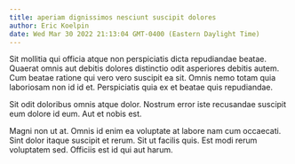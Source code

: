 ```yaml
---
title: aperiam dignissimos nesciunt suscipit dolores
author: Eric Koelpin
date: Wed Mar 30 2022 21:13:04 GMT-0400 (Eastern Daylight Time)
---
```

Sit mollitia qui officia atque non perspiciatis dicta repudiandae beatae. Quaerat omnis aut debitis dolores distinctio odit asperiores debitis autem. Cum beatae ratione qui vero vero suscipit ea sit. Omnis nemo totam quia laboriosam non id id et. Perspiciatis quia ex et beatae quis repudiandae.

 Sit odit doloribus omnis atque dolor. Nostrum error iste recusandae suscipit eum dolore id eum. Aut et nobis est.

 Magni non ut at. Omnis id enim ea voluptate at labore nam cum occaecati. Sint dolor itaque suscipit et rerum. Sit ut facilis quis. Est modi rerum voluptatem sed. Officiis est id qui aut harum.